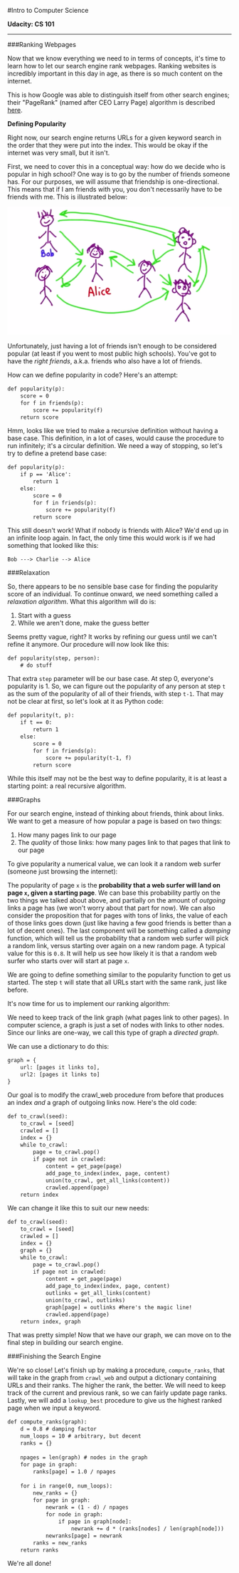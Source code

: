 #Intro to Computer Science

**Udacity: CS 101**

---

###Ranking Webpages

Now that we know everything we need to in terms of concepts, it's time to learn how to let our search engine rank webpages. Ranking websites is incredibly important in this day in age, as there is so much content on the internet. 

This is how Google was able to distinguish itself from other search engines; their "PageRank" (named after CEO Larry Page) algorithm is described [here](http://en.wikipedia.org/wiki/PageRank#Algorithm).

**Defining Popularity**

Right now, our search engine returns URLs for a given keyword search in the order that they were put into the index. This would be okay if the internet was very small, but it isn't.

First, we need to cover this in a conceptual way: how do we decide who is popular in high school? One way is to go by the number of friends someone has. For our purposes, we will assume that friendship is one-directional. This means that if I am friends with you, you don't necessarily have to be friends with me. This is illustrated below:

![friends](../img/friends.png)

Unfortunately, just having a lot of friends isn't enough to be considered popular (at least if you went to most public high schools). You've got to have the *right friends*, a.k.a. friends who also have a lot of friends.

How can we define popularity in code? Here's an attempt:

	def popularity(p):
		score = 0
		for f in friends(p):
			score += popularity(f)
		return score
		
Hmm, looks like we tried to make a recursive definition without having a base case. This definition, in a lot of cases, would cause the procedure to run infinitely; it's a circular definition. We need a way of stopping, so let's try to define a pretend base case:

	def popularity(p):
		if p == 'Alice':
			return 1
		else:
			score = 0
			for f in friends(p):
				score += popularity(f)
			return score
			
This still doesn't work! What if nobody is friends with Alice? We'd end up in an infinite loop again. In fact, the only time this would work is if we had something that looked like this:

	Bob ---> Charlie --> Alice
	
###Relaxation

So, there appears to be no sensible base case for finding the popularity score of an individual. To continue onward, we need something called a *relaxation algorithm*. What this algorithm will do is:

1. Start with a guess
2. While we aren't done, make the guess better

Seems pretty vague, right? It works by refining our guess until we can't refine it anymore. Our procedure will now look like this:

	def popularity(step, person):
		# do stuff


That extra `step` parameter will be our base case. At step 0, everyone's popularity is 1. So, we can figure out the popularity of any person at step `t` as the sum of the popularity of all of their friends, with step `t-1`. That may not be clear at first, so let's look at it as Python code:

	def popularity(t, p):
		if t == 0:
			return 1
		else:
			score = 0
			for f in friends(p):
				score += popularity(t-1, f)
			return score
		
While this itself may not be the best way to define popularity, it is at least a starting point: a real recursive algorithm.

###Graphs

For our search engine, instead of thinking about friends, think about links. We want to get a measure of how popular a page is based on two things:

1. How many pages link to our page
2. The *quality* of those links: how many pages link to that pages that link to our page

To give popularity a numerical value, we can look it a random web surfer (someone just browsing the internet): 

The popularity of page `x` is the **probability that a web surfer will land on page `x`, given a starting page**. We can base this probability partly on the two things we talked about above, and partially on the amount of *outgoing* links a page has (we won't worry about that part for now). We can also consider the proposition that for pages with tons of links, the value of each of those links goes down (just like having a few good friends is better than a lot of decent ones). The last component will be something called a *damping* function, which will tell us the probability that a random web surfer will pick a random link, versus starting over again on a new random page. A typical value for this is `0.8`. It will help us see how likely it is that a random web surfer who starts over will start at page `x`.

We are going to define something similar to the popularity function to get us started. The step `t` will state that all URLs start with the same rank, just like before.

It's now time for us to implement our ranking algorithm:

We need to keep track of the link graph (what pages link to other pages). In computer science, a graph is just a set of nodes with links to other nodes. Since our links are one-way, we call this type of graph a *directed graph*.
	
We can use a dictionary to do this:

	graph = {
		url: [pages it links to],
		url2: [pages it links to]
	}
	
Our goal is to modify the crawl_web procedure from before that produces an index *and* a graph of outgoing links now. Here's the old code:

	def to_crawl(seed):
		to_crawl = [seed]
		crawled = []
		index = {}
		while to_crawl:
			page = to_crawl.pop()
			if page not in crawled:
				content = get_page(page)
				add_page_to_index(index, page, content)
				union(to_crawl, get_all_links(content))
				crawled.append(page)
		return index
		
We can change it like this to suit our new needs:

	def to_crawl(seed):
		to_crawl = [seed]
		crawled = []
		index = {}
		graph = {}
		while to_crawl:
			page = to_crawl.pop()
			if page not in crawled:
				content = get_page(page)
				add_page_to_index(index, page, content)
				outlinks = get_all_links(content)
				union(to_crawl, outlinks)
				graph[page] = outlinks #here's the magic line!
				crawled.append(page)
		return index, graph
		
That was pretty simple! Now that we have our graph, we can move on to the final step in building our search engine.

###Finishing the Search Engine

We're so close! Let's finish up by making a procedure, `compute_ranks`, that will take in the graph from `crawl_web` and output a dictionary containing URLs and their ranks. The higher the rank, the better. We will need to keep track of the current and previous rank, so we can fairly update page ranks. Lastly, we will add a `lookup_best` procedure to give us the highest ranked page when we input a keyword.

	def compute_ranks(graph):
		d = 0.8 # damping factor
		num_loops = 10 # arbitrary, but decent
		ranks = {}
		
		npages = len(graph) # nodes in the graph
		for page in graph:
			ranks[page] = 1.0 / npages
			
		for i in range(0, num_loops):
			new_ranks = {}
			for page in graph:
				newrank = (1 - d) / npages
				for node in graph:
					if page in graph[node]:
						newrank += d * (ranks[nodes] / len(graph[node]))
				newranks[page] = newrank
			ranks = new_ranks
		return ranks
		
We're all done!